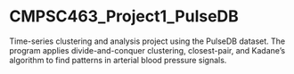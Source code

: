 # CMPSC463_Project1_PulseDB
Time-series clustering and analysis project using the PulseDB dataset. The program applies divide-and-conquer clustering, closest-pair, and Kadane’s algorithm to find patterns in arterial blood pressure signals.
